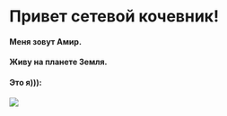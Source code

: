 # Привет сетевой кочевник!

#### Меня зовут Амир.

#### Живу на планете Земля.



#### Это я))):

![](https://icdn.lenta.ru/images/2021/12/08/11/20211208112615613/detail_75466ffad9612d12e0b7261dbe64561f.jpg)